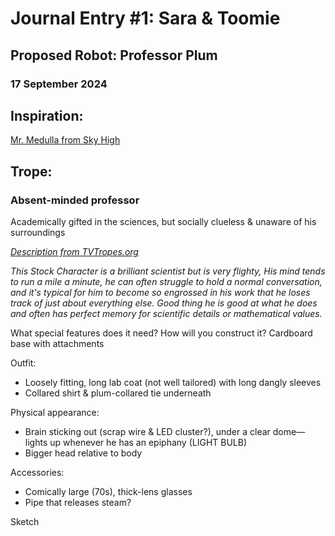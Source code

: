 # Journal Entry #1: Sara & Toomie
## Proposed Robot: Professor Plum
### 17 September 2024

## Inspiration: 
[Mr. Medulla from Sky High](https://www.youtube.com/embed/RlYomXXCsZc?si=-aU2hva91_QX-IDG)

## Trope: 
### Absent-minded professor </br>
Academically gifted in the sciences, but socially clueless & unaware of his surroundings

*[Description from TVTropes.org](https://tvtropes.org/pmwiki/pmwiki.php/Main/AbsentMindedProfessor)*

*This Stock Character is a brilliant scientist but is very flighty, His mind tends to run a mile a minute, he can often struggle to hold a normal conversation, and it's typical for him to become so engrossed in his work that he loses track of just about everything else. Good thing he is good at what he does and often has perfect memory for scientific details or mathematical values.*

What special features does it need? How will you construct it? 
Cardboard base with attachments

Outfit:
- Loosely fitting, long lab coat (not well tailored) with long dangly sleeves
- Collared shirt & plum-collared tie underneath

Physical appearance:
- Brain sticking out (scrap wire & LED cluster?), under a clear dome— lights up whenever he has an epiphany (LIGHT BULB)
- Bigger head relative to body

Accessories:
- Comically large (70s), thick-lens glasses
- Pipe that releases steam?

Sketch
